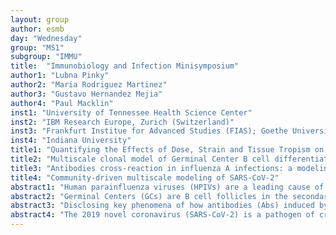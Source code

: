 ```yaml
---
layout: group
author: esmb
day: "Wednesday"
group: "MS1"
subgroup: "IMMU"
title:  "Immunobiology and Infection Minisymposium"
author1: "Lubna Pinky"
author2: "Maria Rodriguez Martinez"
author3: "Gustavo Hernandez Mejia"
author4: "Paul Macklin"
inst1: "University of Tennessee Health Science Center"
inst2: "IBM Research Europe, Zurich (Switzerland)"
inst3: "Frankfurt Institue for Advanced Studies (FIAS); Goethe University Frankfurt, Germany"
inst4: "Indiana University"
title1: "Quantifying the Effects of Dose, Strain and Tissue Tropism on Parainfluenza Virus Infection Kinetics"
title2: "Multiscale clonal model of Germinal Center B cell differentiation"
title3: "Antibodies cross-reaction in influenza A infections: a modeling approach"
title4: "Community-driven multiscale modeling of SARS-CoV-2"
abstract1: "Human parainfluenza viruses (HPIVs) are a leading cause of acute respiratory infection hospitalization in children yet little is known about the growth and clearance kinetics. In mice, longitudinal measurements are possible by using reporter sendai viruses that express luciferase, where the insertion location yields wild-type (rSeV-luc(M-F)) or attenuated (rSeV-luc(P-M)) phenotypes. Bioluminescence from individual animals suggests that there is a rapid increase in expression within the first 1-2 days followed by a peak, biphasic clearance, and resolution. However, these kinetics vary with dose, strain, individuals, and the upper and lower respiratory tracts. To quantify the differences, we first translated the bioluminescence measurements taken from nasopharynx, trachea, and lungs into viral loads. We then fit a mathematical model to the estimated viral load data for each scenario using nonlinear mixed effects modeling. The results confirmed a higher rate of virus production with the rSeV-luc(M-F) virus compared to its attenuated counterpart, and suggested that the infected cell clearance was expedited when infected with rSeV-luc(M-F) in lungs with high dose. Our analysis suggested that the number of infected cells scales with dose, and that distinct infected cell clearance rates are associated with each dose, strain, individual and respiratory tract compartment. This analysis provides important insight into parainfluenza infection kinetics and the dynamical differences based on dose, viral attenuation, individual heterogeneity, and tissue tropism." 
abstract2: "Germinal Centers (GCs) are B cell follicles in the secondary lymphoid organs where B cells proliferate, mature their B cell receptors (BCRs) following exposure to antigen and interaction with other GCs cells, and eventually differentiate as plasma cells or memory B cells. We have recently developed a stochastic hybrid model of the GC reaction that combines: i) an intra-cellular gene circuit that captures the regulatory interplay of a few key master regulators of the differentiation process; and ii) an extra-cellular component that accounts for the stochastic events that take place in the GC, such as antigen acquisition and competition for T cell help (https://www.mdpi.com/2073-4409/9/6/1448). Mimicking the evolutionary processes undergone by B cells, in our model new B cells constantly emerge exhibiting mutated BCRs that present different affinity to the existing pool of antigens, which in turn probabilistically bias their evolution to certain fates. We faithfully recapitulate the process of BCR maturation by explicitly modelling the hypermutation process that takes place in the BCR genes. We compare the model predictions to experimental data of matched single-cell transcriptional high-resolution maps and BCR repertoire sequencing of GC B cells.  Our explicit modeling of B cell maturation enables us to characterise the evolutionary processes and competition at the heart of the GC dynamics, and explains the emergence of clonal dominance as a result of initially small stochastic advantages in the affinity to antigen. Interestingly, a subset of the GC undergoes massive expansion of higher-affinity B cell variants (clonal bursts), leading to a loss of clonal diversity at a significantly faster rate than in GCs that do not exhibit clonal dominance. Our work contributes towards an in silico vaccine design, and has implications for the better understanding of the mechanisms underlying autoimmune disease and GC-derived lymphomas."
abstract3: "Disclosing key phenomena of how antibodies (Abs) induced by one influenza strain are effective against another, the so-called cross-reaction, is central for the design of universal flu vaccines. Here, using data of mice infected with influenza, we develop a stochastic mathematical modeling scheme to explore the impact of consecutive influenza A infection in the cross-reactome. The model successfully recapitulates the antibody cross-reactive data from mice infected with different H3N2 influenza strains. Of note, without framework modifications, the model can also represent the Abs response in mice to diverse H1N1 strains. Furthermore, we found that while the antigen differences, time of infection, and the B-cells population shape between infections directly influence the Abs outcome, the naive B-cells repertoire has minor effects on Abs behavior. Importantly, we found that affinity changes in immunity between infections satisfy necessary conditions for a successful Abs cross-reaction. We envisage this work will add to the forces among public makers, virologists, biologists, and theoreticians, bringing clarity of mind when experimental and clinical evidence is fragmented."
abstract4: "The 2019 novel coronavirus (SARS-CoV-2) is a pathogen of critical significance to international public health. Knowledge of the interplay between molecular-, cellular-, and multicellular-scale processes that drive disease dynamics is limited. Multiscale simulation models can shed light on these dynamics, identify actionable  'choke points' for intervention, screen potential therapies, and identify potential biomarkers that differentiate patient outcomes. In this talk, we present progress by a multi-institution, multi-disciplinary coalition of over 40 mathematical biologists, immunologists, virologists, pharmacologists, and others to build a comprehensive multiscale model of SARS-CoV-2 infection dynamics and immune response in lung tissue. We will demonstrate and explore the current spatio-temporal agent-based model prototype, which includes intracellular virus and chemokine transport, virus-ACE2 receptor binding, receptor trafficking, viral replication dynamics (and subsequent viral release), infected cell phenotypic responses, cell-cell communication, immune cell recruitment, chemotactic exploration, T cell attacks on infected cells, and phagocytosis. This coalition-based approach is developing submodels in parallel and coordination, allowing us to rapidly advance towards a framework that can drive many independent investigations on COVID-19. Moreover, the novel mix of domain experts is fueling creative advances and new technical capabilities in multiscale tissue modeling. We anticipate that this progress will drive advances in immunology, inflammation, CAR T cell therapy, and virus-driven carcinogenesis for years to come. Interested members of the audience can try this open source framework live in a web browser at https://nanohub.org/tools/pc4covid19."
---
```



